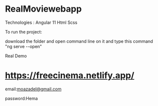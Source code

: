 # RealMoviewebapp
Technologies :
Angular 11
Html
Scss

To run the project:

download the folder and open command line on it and type this command "ng serve --open"

Real Demo


https://freecinema.netlify.app/
====================================
email:moazadel@gmail.com

password:Hema
